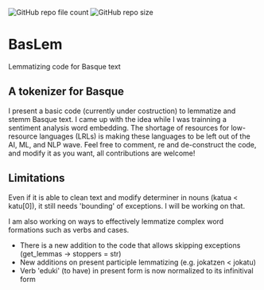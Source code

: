 ![GitHub repo file count](https://img.shields.io/github/directory-file-count/IParraMartin/BasLem)
![GitHub repo size](https://img.shields.io/github/repo-size/IParraMartin/BasLem?color=red)

# BasLem
Lemmatizing code for Basque text

## A tokenizer for Basque
I present a basic code (currently under costruction) to lemmatize and stemm Basque text. I came up with the idea while I was trainning a sentiment analysis word embedding. The shortage of resources for low-resource languages (LRLs) is making these languages to be left out of the AI, ML, and NLP wave. Feel free to comment, re and de-construct the code, and modify it as you want, all contributions are welcome!

## Limitations
Even if it is able to clean text and modify determiner in nouns (katua < katu[0]), it still needs 'bounding' of exceptions. I will be working on that.

I am also working on ways to effectively lemmatize complex word formations such as verbs and cases.

- There is a new addition to the code that allows skipping exceptions (get_lemmas -> stoppers = str)
- New additions on present participle lemmatizing (e.g. jokatzen < jokatu)
- Verb 'eduki' (to have) in present form is now normalized to its infinitival form
